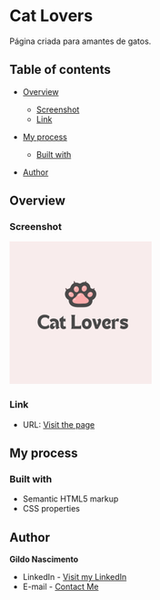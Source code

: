 # Cat Lovers

Página criada para amantes de gatos.

## Table of contents

- [Overview](#overview)

  - [Screenshot](#screenshot)
  - [Link](#link)

- [My process](#my-process)

  - [Built with](#built-with)

- [Author](#author)

  

## Overview

### Screenshot

<img src="https://github.com/gildonascimento/Cat-Lovers/blob/main/img/cat-lovers.png" style="zoom:50%;" />



### Link

- URL: [Visit the page](https://cat-lovers.netlify.app/)



## My process

### Built with

- Semantic HTML5 markup
- CSS properties



## Author

**Gildo Nascimento**

- LinkedIn - [Visit my LinkedIn](https://www.linkedin.com/in/gildonascimento/)
- E-mail - [Contact Me](mailto:bcgildo@gmail.com)
